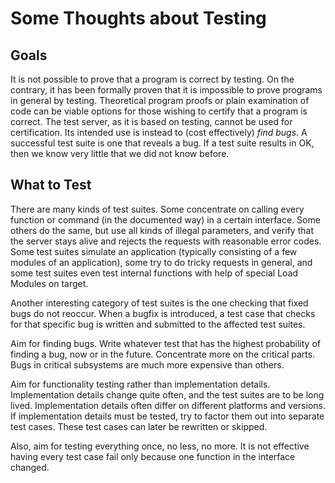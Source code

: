 <!--
%CopyrightBegin%

SPDX-License-Identifier: Apache-2.0

Copyright Ericsson AB 2023-2024. All Rights Reserved.

Licensed under the Apache License, Version 2.0 (the "License");
you may not use this file except in compliance with the License.
You may obtain a copy of the License at

    http://www.apache.org/licenses/LICENSE-2.0

Unless required by applicable law or agreed to in writing, software
distributed under the License is distributed on an "AS IS" BASIS,
WITHOUT WARRANTIES OR CONDITIONS OF ANY KIND, either express or implied.
See the License for the specific language governing permissions and
limitations under the License.

%CopyrightEnd%
-->
# Some Thoughts about Testing

## Goals

It is not possible to prove that a program is correct by testing. On the
contrary, it has been formally proven that it is impossible to prove programs in
general by testing. Theoretical program proofs or plain examination of code can
be viable options for those wishing to certify that a program is correct. The
test server, as it is based on testing, cannot be used for certification. Its
intended use is instead to (cost effectively) _find bugs_. A successful test
suite is one that reveals a bug. If a test suite results in OK, then we know
very little that we did not know before.

## What to Test

There are many kinds of test suites. Some concentrate on calling every function
or command (in the documented way) in a certain interface. Some others do the
same, but use all kinds of illegal parameters, and verify that the server stays
alive and rejects the requests with reasonable error codes. Some test suites
simulate an application (typically consisting of a few modules of an
application), some try to do tricky requests in general, and some test suites
even test internal functions with help of special Load Modules on target.

Another interesting category of test suites is the one checking that fixed bugs
do not reoccur. When a bugfix is introduced, a test case that checks for that
specific bug is written and submitted to the affected test suites.

Aim for finding bugs. Write whatever test that has the highest probability of
finding a bug, now or in the future. Concentrate more on the critical parts.
Bugs in critical subsystems are much more expensive than others.

Aim for functionality testing rather than implementation details. Implementation
details change quite often, and the test suites are to be long lived.
Implementation details often differ on different platforms and versions. If
implementation details must be tested, try to factor them out into separate test
cases. These test cases can later be rewritten or skipped.

Also, aim for testing everything once, no less, no more. It is not effective
having every test case fail only because one function in the interface changed.
